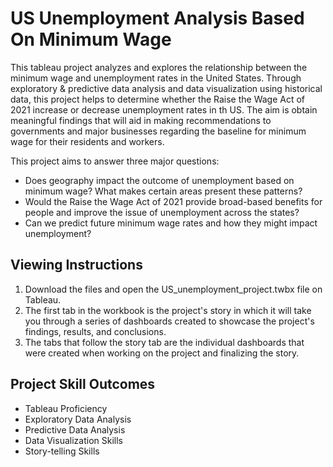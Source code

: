 # US Unemployment Analysis Based On Minimum Wage

This tableau project analyzes and explores the relationship between the minimum wage and unemployment rates in 
the United States. Through exploratory & predictive data analysis and data visualization using historical data, this project helps to determine whether the Raise the Wage Act of 2021 increase or decrease unemployment rates in th US. The aim is obtain meaningful findings that will aid in making recommendations to governments and major businesses regarding the baseline for minimum wage for their residents and workers.

This project aims to answer three major questions:

- Does geography impact the outcome of unemployment based on minimum wage? What makes certain areas present these patterns?
- Would the Raise the Wage Act of 2021 provide broad-based benefits for people and improve the issue of unemployment across the states?
- Can we predict future minimum wage rates and how they might impact unemployment?


## Viewing Instructions

1. Download the files and open the US_unemployment_project.twbx file on Tableau.
2. The first tab in the workbook is the project's story in which it will take you through a series of dashboards created to showcase the project's findings, results, and conclusions.
3. The tabs that follow the story tab are the individual dashboards that were created when working on the project and finalizing the story. 


## Project Skill Outcomes

- Tableau Proficiency
- Exploratory Data Analysis
- Predictive Data Analysis
- Data Visualization Skills
- Story-telling Skills


